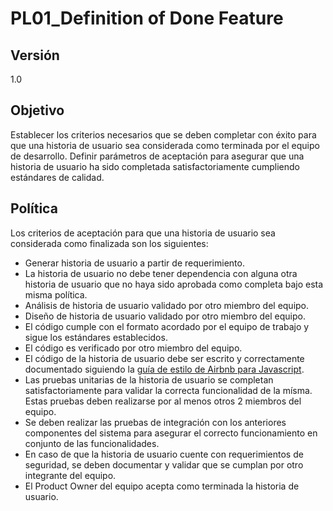 # PL01_Definition of Done Feature
## Versión
1.0

## Objetivo
Establecer los criterios necesarios que se deben completar con éxito para que una historia de usuario sea considerada como terminada por el equipo de desarrollo. Definir parámetros de aceptación para asegurar que una historia de usuario ha sido completada satisfactoriamente cumpliendo estándares de calidad.

## Política
Los criterios de aceptación para que una historia de usuario sea considerada como finalizada son los siguientes:
*   Generar historia de usuario a partir de requerimiento.
*   La historia de usuario no debe tener dependencia con alguna otra historia de usuario que no haya sido aprobada como completa bajo esta misma política.
*   Análisis de historia de usuario validado por otro miembro del equipo.
*   Diseño de historia de usuario validado por otro miembro del equipo.
*   El código cumple con el formato acordado por el equipo de trabajo y sigue los estándares establecidos.
*   El código es verificado por otro miembro del equipo.
*   El código de la historia de usuario debe ser escrito y correctamente documentado siguiendo la [guía de estilo de Airbnb para Javascript](https://github.com/airbnb/javascript).
*   Las pruebas unitarias de la historia de usuario se completan satisfactoriamente para validar la correcta funcionalidad de la mísma. Estas pruebas deben realizarse por al menos otros 2 miembros del equipo. 
*   Se deben realizar las pruebas de integración con los anteriores componentes del sistema para asegurar el correcto funcionamiento en conjunto de las funcionalidades. 
*   En caso de que la historia de usuario cuente con requerimientos de seguridad, se deben documentar y validar que se cumplan por otro integrante del equipo.
*   El Product Owner del equipo acepta como terminada la historia de usuario.
